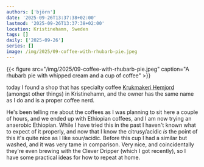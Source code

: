 ```yaml
---
authors: ['björn']
date: '2025-09-26T13:37:38+02:00'
lastmod: '2025-09-26T13:37:38+02:00'
location: Kristinehamn, Sweden
tags: []
daily: ['2025-09-26']
series: []
image: /img/2025/09-coffee-with-rhubarb-pie.jpeg
---
```

{{< figure src="/img/2025/09-coffee-with-rhubarb-pie.jpeg" caption="A rhubarb pie with whipped cream and a cup of coffee" >}}

today I found a shop that has specialty coffee [Krukmakeri Hemjord](https://visitvarmland.com/kristinehamn/design-shopping/hantverk/krukmakeri-hemjord/) (amongst other things) in Kristinehamn, and the owner has the same name as I do and is a proper coffee nerd. 

He's been telling me about the coffees as I was planning to sit here a couple of hours, and we ended up with Ethiopian coffees, and I am now trying an anaerobic Ethiopian. While I have tried this in the past I haven't known what to expect of it properly, and now that I know the citrusy/acidic _is_ the point of this it's quite nice as I like sour/acidic. Before this cup I had a similar but washed, and it was very tame in comparison. Very nice, and coincidentally they're even brewing with the Clever Dripper (which I got recently), so I have some practical ideas for how to repeat at home.
